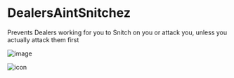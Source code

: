 # DealersAintSnitchez

Prevents Dealers working for you to Snitch on you or attack you, unless you actually attack them first

![image](https://github.com/user-attachments/assets/236ea4a5-73a8-4522-80cb-7b623306c89b)

![icon](https://github.com/user-attachments/assets/e474de56-1972-4a36-87bf-70b11c883331)
